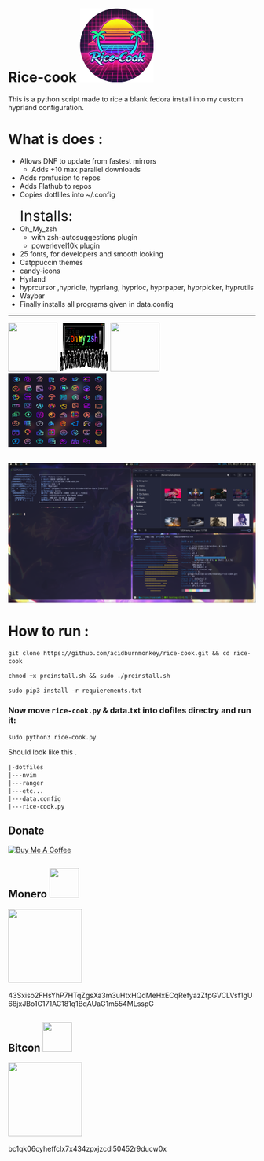 # Rice-cook <a href="#"> <img src="./images/logo.webp" height="150" > </a> 
This is a python script made to rice a blank fedora install into my custom hyprland configuration.

# What is does :

*  Allows DNF to update from fastest mirrors
    * Adds +10  max parallel downloads
* Adds rpmfusion  to repos
* Adds Flathub to repos
* Copies dotfliles into ~/.config 
</br> </br>
<span style="font-size:30px;">Installs:</span>
*  Oh_My_zsh
	* with zsh-autosuggestions plugin
	* powerlevel10k plugin
*  25 fonts, for developers and smooth looking
*  Catppuccin themes
* candy-icons
* Hyrland
* hyprcursor ,hypridle, hyprlang, hyprloc, hyprpaper, hyprpicker, hyprutils
* Waybar
* Finally installs all programs given in data.config
 
________________________________________________________________________________


<a href="https://github.com/catppuccin/catppuccin"><img src="https://raw.githubusercontent.com/catppuccin/catppuccin/main/assets/logos/exports/1544x1544_circle.png"  height="100" width="100"></a>
<a href="https://ohmyz.sh/"><img src="./images/ohmyzsh.png"  height="100" width="100"></a>
<a href="https://flathub.org/"><img src="https://www.vectorlogo.zone/logos/flathub/flathub-icon.svg"  height="100" width="100"></a>
<a href="https://github.com/EliverLara/candy-icons"><img src="./images/icons.png"  height="150" width="200"></a>

##
![](images/image2.png)

# How to run :
```
git clone https://github.com/acidburnmonkey/rice-cook.git && cd rice-cook

```
```
chmod +x preinstall.sh && sudo ./preinstall.sh
```
```
sudo pip3 install -r requierements.txt
```
### Now move `rice-cook.py` & data.txt into dofiles directry and run it:

```
sudo python3 rice-cook.py
```
Should look like this .
```
|-dotfiles
|---nvim
|---ranger
|---etc...
|---data.config
|---rice-cook.py
```

## Donate
<a href="https://www.buymeacoffee.com/acidburn" target="_blank"><img src="https://cdn.buymeacoffee.com/buttons/default-orange.png" alt="Buy Me A Coffee" height="41" width="174"></a>

## Monero <img src="https://www.getmonero.org/press-kit/symbols/monero-symbol-1280.png" width="60" height="60">
<img src="https://lh3.googleusercontent.com/pw/AJFCJaXk5yBCwXdQRjlyJfkain1Y_VNRaQLrBOzpd-TGANvD6uetoA134EINH1czVS-RpkwnFn2DspjRivfV2kPuTsN5f1NzJjyoT6rl7hhCfIJI7HyUnclACO24NKyyEES5Uly6lmvfig7G3vTH0Sx3Djw=w240-h240-s-no?authuser=0" width="150" height="150">

43Sxiso2FHsYhP7HTqZgsXa3m3uHtxHQdMeHxECqRefyazZfpGVCLVsf1gU68jxJBo1G171AC181q1BqAUaG1m554MLsspG


## Bitcon <img src="https://upload.wikimedia.org/wikipedia/commons/4/46/Bitcoin.svg" width="60" height="60">
<img src="https://lh3.googleusercontent.com/pw/AJFCJaVUsxqiheJBMWH1azt3kO00SdVw-hnJ8brWx1RNf-JozK_yy2-ZXwLpCEDeKePfp78I5Ca63I3A0TWujiMqydrdygMsmujaOvNp-OqZUwafXyleDKbD-enEg75WweataJivtVJmCenNvuIpBzq51mc=w352-h355-s-no?authuser=0" width="150" height="150">

bc1qk06cyheffclx7x434zpxjzcdl50452r9ducw0x

